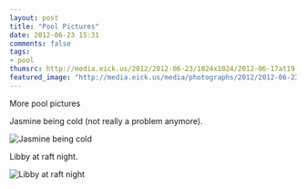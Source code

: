```yaml
---
layout: post
title: "Pool Pictures"
date: 2012-06-23 15:31
comments: false
tags: 
- pool
thumsrc: http://media.eick.us/2012/2012-06-23/1024x1024/2012-06-17at19.48.53.jpg 
featured_image: "http://media.eick.us/media/photographs/2012/2012-06-23/2012-06-17at19.40.06.jpg"
---
```

More pool pictures

Jasmine being cold (not really a problem anymore).

![Jasmine being cold](http://media.eick.us/media/photographs/2012/2012-06-23/2012-06-17at19.48.53.jpg)


Libby at raft night.

![Libby at raft night](http://media.eick.us/media/photographs/2012/2012-06-23/2012-06-17at19.40.06.jpg)


